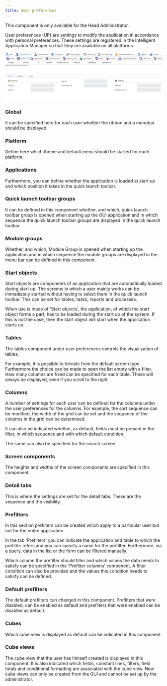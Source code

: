 ```yaml
---
title: User preferences
---
```


This component is only available for the Head Administrator.

User preferences (UP) are settings to modify the application in accordance with personal preferences. These settings are registered in the Intelligent Application Manager so that they are available on all platforms.

![](../assets/iam_admin/image20.png)

### Global

It can be specified here for each user whether the ribbon and a menubar should be displayed.

### Platform

Define here which theme and default menu should be started for each platform.

### Applications

Furthermore, you can define whether the application is loaded at start up and which position it takes in the quick launch toolbar.

### Quick launch toolbar groups

It can be defined in this component whether, and which, quick launch toolbar group is opened when starting up the GUI application and in which sequence the quick launch toolbar groups are displayed in the quick launch toolbar.

### Module groups

Whether, and which, Module Group is opened when starting up the application and in which sequence the module groups are displayed in the menu bar can be defined in this component

### Start objects

Start objects are components of an application that are automatically loaded during start up. The screens in which a user mainly works can be immediately started without having to select them in the quick launch toolbar. This can be set for tables, tasks, reports and processes.

When use is made of 'Start objects', the application, of which the start object forms a part, has to be loaded during the start up of the system. If this is not the case, then the start object will start when the application starts up.

### Tables

The tables component under user preferences controls the visualization of tables.

For example, it is possible to deviate from the default screen type. Furthermore the choice can be made to open the list empty with a filter. How many columns are fixed can be specified for each table. These will always be displayed, even if you scroll to the right.

### Columns

A number of settings for each user can be defined for the columns under the user preferences for the columns. For example, the sort sequence can be modified, the width of the grid can be set and the sequence of the columns in the grid can be determined.

It can also be indicated whether, as default, fields must be present in the filter, in which sequence and with which default condition.

The same can also be specified for the search screen.

### Screen components

The heights and widths of the screen components are specified in this component.

### Detail tabs

This is where the settings are set for the detail tabs. These are the sequence and the visibility.

### Prefilters

In this section prefilters can be created which apply to a particular user but not for the entire application.

In the tab 'Prefilters' you can indicate the application and table to which the prefilter refers and you can specify a name for the prefilter. Furthermore, via a query, data in the list or the form can be filtered manually.

Which column the prefilter should filter and which values the data needs to satisfy can be specified in the 'Prefilter columns' component. A filter condition can also be provided and the values this condition needs to satisfy can be defined.

### Default prefilters

The default prefilters can changed in this component. Prefilters that were disabled, can be enabled as default and prefilters that were enabled can be disabled as default.

### Cubes

Which cube view is displayed as default can be indicated in this component.

### Cube views

The cube view that the user has himself created is displayed in this component. It is also indicated which fields, constant lines, filters, field totals and conditional formatting are associated with the cube view. New cube views can only be created from the GUI and cannot be set up by the administrator.

